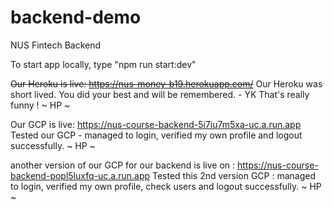 # backend-demo

NUS Fintech Backend

To start app locally, type "npm run start:dev"

~~Our Heroku is live: https://nus-money-b19.herokuapp.com/~~
Our Heroku was short lived. You did your best and will be remembered. - YK
That's really funny ! ~ HP ~

Our GCP is live: https://nus-course-backend-5i7iu7m5xa-uc.a.run.app
Tested our GCP - managed to login, verified my own profile and logout successfully. ~ HP ~

another version of our GCP for our backend is live on :
https://nus-course-backend-popl5luxfq-uc.a.run.app
Tested this 2nd version GCP : managed to login, verified my own profile, check users and logout successfully. ~ HP ~